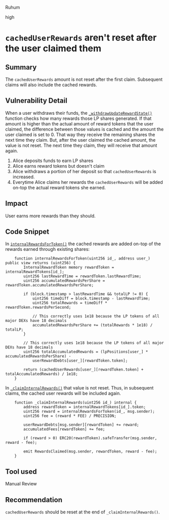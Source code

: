 Ruhum

high

# `cachedUserRewards` aren't reset after the user claimed them

## Summary
The `cachedUserRewards` amount is not reset after the first claim. Subsequent claims will also include the cached rewards.

## Vulnerability Detail
When a user withdraws their funds, the [`_withdrawUpdateRewardState()`](https://github.com/sherlock-audit/2023-02-olympus/blob/main/src/policies/lending/abstracts/SingleSidedLiquidityVault.sol#L566-L619) function checks how many rewards those LP shares generated. If that amount is higher than the actual amount of reward tokens that the user claimed, the difference between those values is cached and the amount the user claimed is set to 0. That way they receive the remaining shares the next time they claim. But, after the user claimed the cached amount, the value is not reset. The next time they claim, they will receive that amount again.

1. Alice deposits funds to earn LP shares
2. Alice earns reward tokens but doesn't claim
3. Alice withdraws a portion of her deposit so that `cachedUserRewards` is increased.
4. Everytime Alice claims her rewards the `cachedUserRewards` will be added on-top the actual reward tokens she earned.

## Impact
User earns more rewards than they should.

## Code Snippet
In [`internalRewardsForToken()`](https://github.com/sherlock-audit/2023-02-olympus/blob/main/src/policies/lending/abstracts/SingleSidedLiquidityVault.sol#L354-L372) the cached rewards are added on-top of the rewards earned through existing shares:

```sol
    function internalRewardsForToken(uint256 id_, address user_) public view returns (uint256) {
        InternalRewardToken memory rewardToken = internalRewardTokens[id_];
        uint256 lastRewardTime = rewardToken.lastRewardTime;
        uint256 accumulatedRewardsPerShare = rewardToken.accumulatedRewardsPerShare;

        if (block.timestamp > lastRewardTime && totalLP != 0) {
            uint256 timeDiff = block.timestamp - lastRewardTime;
            uint256 totalRewards = timeDiff * rewardToken.rewardsPerSecond;

            // This correctly uses 1e18 because the LP tokens of all major DEXs have 18 decimals
            accumulatedRewardsPerShare += (totalRewards * 1e18) / totalLP;
        }

        // This correctly uses 1e18 because the LP tokens of all major DEXs have 18 decimals
        uint256 totalAccumulatedRewards = (lpPositions[user_] * accumulatedRewardsPerShare) -
            userRewardDebts[user_][rewardToken.token];

        return (cachedUserRewards[user_][rewardToken.token] + totalAccumulatedRewards) / 1e18;
    }
```

In [`_claimInternalRewards()`](https://github.com/sherlock-audit/2023-02-olympus/blob/main/src/policies/lending/abstracts/SingleSidedLiquidityVault.sol#L623-L634) that value is not reset. Thus, in subsequent claims, the cached user rewards will be included again.

```sol
    function _claimInternalRewards(uint256 id_) internal {
        address rewardToken = internalRewardTokens[id_].token;
        uint256 reward = internalRewardsForToken(id_, msg.sender);
        uint256 fee = (reward * FEE) / PRECISION;

        userRewardDebts[msg.sender][rewardToken] += reward;
        accumulatedFees[rewardToken] += fee;

        if (reward > 0) ERC20(rewardToken).safeTransfer(msg.sender, reward - fee);

        emit RewardsClaimed(msg.sender, rewardToken, reward - fee);
    }
```

## Tool used

Manual Review

## Recommendation
`cachedUserRewards` should be reset at the end of `_claimInternalRewards()`.
